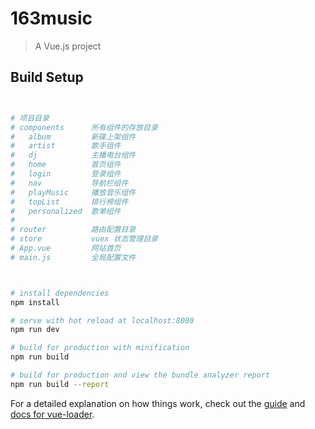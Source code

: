 # 163music

> A Vue.js project

## Build Setup

``` bash


# 项目目录
# components      所有组件的存放目录
#   album         新碟上架组件
#   artist        歌手组件
#   dj            主播电台组件
#   home          首页组件
#   login         登录组件
#   nav           导航栏组件
#   playMusic     播放音乐组件
#   topList       排行榜组件
#   personalized  歌单组件
#
# router          路由配置目录
# store           vuex 状态管理目录
# App.vue         网站首页
# main.js         全局配置文件



# install dependencies
npm install

# serve with hot reload at localhost:8080
npm run dev

# build for production with minification
npm run build

# build for production and view the bundle analyzer report
npm run build --report


```
For a detailed explanation on how things work, check out the [guide](http://vuejs-templates.github.io/webpack/) and [docs for vue-loader](http://vuejs.github.io/vue-loader).
